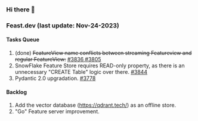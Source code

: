 <!--
**shuchu/shuchu** is a ✨ _special_ ✨ repository because its `README.md` (this file) appears on your GitHub profile.

Here are some ideas to get you started:

- 🔭 I’m currently working on ...
- 🌱 I’m currently learning ...
- 👯 I’m looking to collaborate on ...
- 🤔 I’m looking for help with ...
- 💬 Ask me about ...
- 📫 How to reach me: ...
- 😄 Pronouns: ...
- ⚡ Fun fact: ...
-->

### Hi there 👋


### Feast.dev (last update: Nov-24-2023)
#### Tasks Queue 
1. (done) ~~FeatureView name conflicts between streaming Featureview and regular FeatureView:~~ [#3836](https://github.com/feast-dev/feast/issues/3836),[#3805](https://github.com/feast-dev/feast/issues/3805)
2. SnowFlake Feature Store requires READ-only property, as there is an unnecessary "CREATE Table" logic over there. [#3844](https://github.com/feast-dev/feast/issues/3844)
3. Pydantic 2.0 upgradation. [#3778](https://github.com/feast-dev/feast/issues/3778)

#### Backlog
1. Add the vector database (https://qdrant.tech/) as an offline store.
2. "Go" Feature server improvement.

<!--
#### Misc:
1. MIT 6.824 course project
2. C++ server-side programming practice.
3. LangChain (RAG only)
-->


